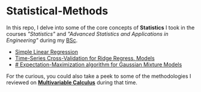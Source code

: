# Statistical-Methods

In this repo, I delve into some of the core concepts of **Statistics** I took in the courses _"Statistics"_ and _"Advanced Statistics and Applications in Engineering"_ during my [BSc](https://github.com/GBlanch/Portfolio/blob/main/0.Files/A.Transcripts/0.WES%20Course-by-Course%20report/readme.md). 

 + [Simple Linear Regression](https://github.com/GBlanch/Statistical-Methods/blob/main/0.Simple%20Linear%20Regression/Cost-Loss%20Funct.%20and%20BGD.ipynb)
 + [Time-Series Cross-Validation for Ridge Regress. Models](https://github.com/GBlanch/Time-Series-Cross-Validation-for-a-RR-model/blob/main/TSCV%20for%20a%20RR%20model.ipynb)
 + [# Expectation-Maximization algorithm for Gaussian Mixture Models ](https://github.com/GBlanch/Statistical-Methods/tree/main/2.Expect.%E2%80%93Max.%20algorithm%20for%20GMMs)



For the curious, you could also take a peek to some of the methodologies I reviewed on **[Multivariable Calculus](https://github.com/GBlanch/Multivar.-calculus-on-AFM/tree/main#potential-flow)** during that time.
